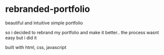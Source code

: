 # rebranded-portfolio
beautiful and intuitive simple portfolio

so i decided to rebrand my portfolio and make it better.. the process wasnt easy but i did it

built with html, css, javascript


